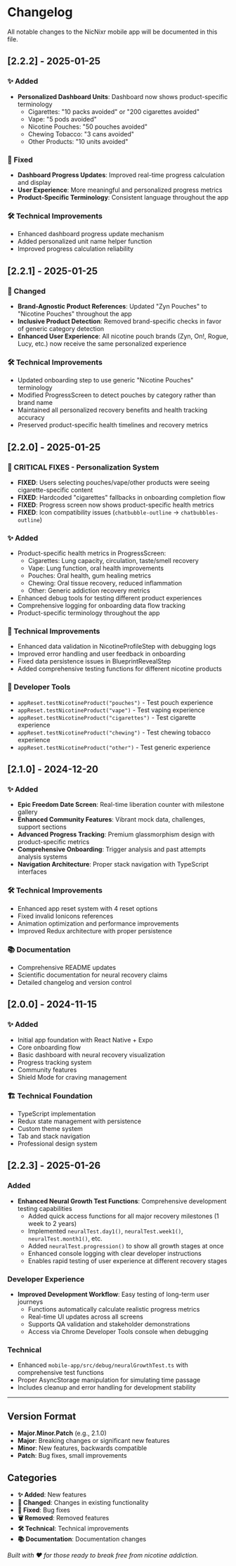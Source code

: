 # Changelog

All notable changes to the NicNixr mobile app will be documented in this file.

## [2.2.2] - 2025-01-25

### ✨ Added
- **Personalized Dashboard Units**: Dashboard now shows product-specific terminology
  - Cigarettes: "10 packs avoided" or "200 cigarettes avoided"
  - Vape: "5 pods avoided"
  - Nicotine Pouches: "50 pouches avoided"
  - Chewing Tobacco: "3 cans avoided"
  - Other Products: "10 units avoided"

### 🔧 Fixed
- **Dashboard Progress Updates**: Improved real-time progress calculation and display
- **User Experience**: More meaningful and personalized progress metrics
- **Product-Specific Terminology**: Consistent language throughout the app

### 🛠 Technical Improvements
- Enhanced dashboard progress update mechanism
- Added personalized unit name helper function
- Improved progress calculation reliability

## [2.2.1] - 2025-01-25

### 🔧 Changed
- **Brand-Agnostic Product References**: Updated "Zyn Pouches" to "Nicotine Pouches" throughout the app
- **Inclusive Product Detection**: Removed brand-specific checks in favor of generic category detection
- **Enhanced User Experience**: All nicotine pouch brands (Zyn, On!, Rogue, Lucy, etc.) now receive the same personalized experience

### 🛠 Technical Improvements
- Updated onboarding step to use generic "Nicotine Pouches" terminology
- Modified ProgressScreen to detect pouches by category rather than brand name
- Maintained all personalized recovery benefits and health tracking accuracy
- Preserved product-specific health timelines and recovery metrics

## [2.2.0] - 2025-01-25

### 🎯 CRITICAL FIXES - Personalization System
- **FIXED**: Users selecting pouches/vape/other products were seeing cigarette-specific content
- **FIXED**: Hardcoded "cigarettes" fallbacks in onboarding completion flow
- **FIXED**: Progress screen now shows product-specific health metrics
- **FIXED**: Icon compatibility issues (`chatbubble-outline` → `chatbubbles-outline`)

### ✨ Added
- Product-specific health metrics in ProgressScreen:
  - Cigarettes: Lung capacity, circulation, taste/smell recovery
  - Vape: Lung function, oral health improvements
  - Pouches: Oral health, gum healing metrics
  - Chewing: Oral tissue recovery, reduced inflammation
  - Other: Generic addiction recovery metrics
- Enhanced debug tools for testing different product experiences
- Comprehensive logging for onboarding data flow tracking
- Product-specific terminology throughout the app

### 🔧 Technical Improvements
- Enhanced data validation in NicotineProfileStep with debugging logs
- Improved error handling and user feedback in onboarding
- Fixed data persistence issues in BlueprintRevealStep
- Added comprehensive testing functions for different nicotine products

### 🧪 Developer Tools
- `appReset.testNicotineProduct("pouches")` - Test pouch experience
- `appReset.testNicotineProduct("vape")` - Test vaping experience
- `appReset.testNicotineProduct("cigarettes")` - Test cigarette experience
- `appReset.testNicotineProduct("chewing")` - Test chewing tobacco experience
- `appReset.testNicotineProduct("other")` - Test generic experience

## [2.1.0] - 2024-12-20

### ✨ Added
- **Epic Freedom Date Screen**: Real-time liberation counter with milestone gallery
- **Enhanced Community Features**: Vibrant mock data, challenges, support sections
- **Advanced Progress Tracking**: Premium glassmorphism design with product-specific metrics
- **Comprehensive Onboarding**: Trigger analysis and past attempts analysis systems
- **Navigation Architecture**: Proper stack navigation with TypeScript interfaces

### 🛠 Technical Improvements
- Enhanced app reset system with 4 reset options
- Fixed invalid Ionicons references
- Animation optimization and performance improvements
- Improved Redux architecture with proper persistence

### 📚 Documentation
- Comprehensive README updates
- Scientific documentation for neural recovery claims
- Detailed changelog and version control

## [2.0.0] - 2024-11-15

### ✨ Added
- Initial app foundation with React Native + Expo
- Core onboarding flow
- Basic dashboard with neural recovery visualization
- Progress tracking system
- Community features
- Shield Mode for craving management

### 🏗 Technical Foundation
- TypeScript implementation
- Redux state management with persistence
- Custom theme system
- Tab and stack navigation
- Professional design system

## [2.2.3] - 2025-01-26

### Added
- **Enhanced Neural Growth Test Functions**: Comprehensive development testing capabilities
  - Added quick access functions for all major recovery milestones (1 week to 2 years)
  - Implemented `neuralTest.day1()`, `neuralTest.week1()`, `neuralTest.month1()`, etc.
  - Added `neuralTest.progression()` to show all growth stages at once
  - Enhanced console logging with clear developer instructions
  - Enables rapid testing of user experience at different recovery stages

### Developer Experience
- **Improved Development Workflow**: Easy testing of long-term user journeys
  - Functions automatically calculate realistic progress metrics
  - Real-time UI updates across all screens
  - Supports QA validation and stakeholder demonstrations
  - Access via Chrome Developer Tools console when debugging

### Technical
- Enhanced `mobile-app/src/debug/neuralGrowthTest.ts` with comprehensive test functions
- Proper AsyncStorage manipulation for simulating time passage
- Includes cleanup and error handling for development stability

---

## Version Format
- **Major.Minor.Patch** (e.g., 2.1.0)
- **Major**: Breaking changes or significant new features
- **Minor**: New features, backwards compatible
- **Patch**: Bug fixes, small improvements

## Categories
- **✨ Added**: New features
- **🔧 Changed**: Changes in existing functionality  
- **🐛 Fixed**: Bug fixes
- **🗑️ Removed**: Removed features
- **🛠 Technical**: Technical improvements
- **📚 Documentation**: Documentation changes

*Built with ❤️ for those ready to break free from nicotine addiction.* 